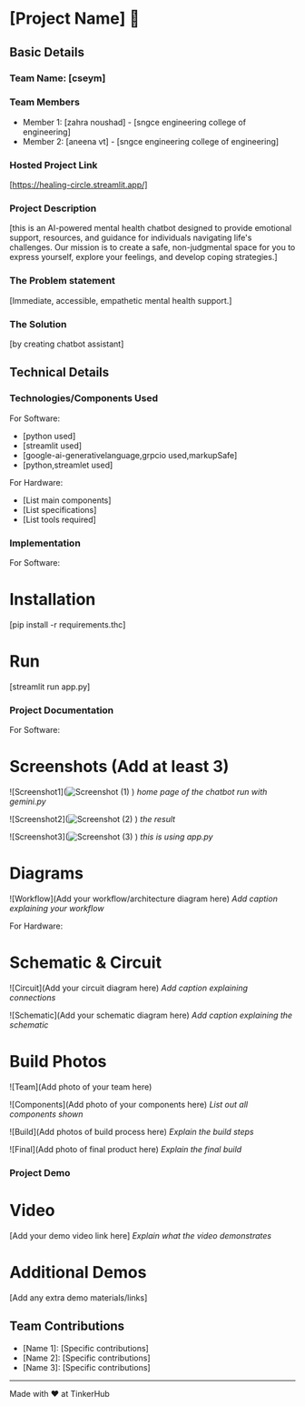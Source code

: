 # [Project Name] 🎯


## Basic Details
### Team Name: [cseym]


### Team Members
- Member 1: [zahra noushad] - [sngce engineering college of engineering]
- Member 2: [aneena vt] - [sngce engineering college of engineering]

### Hosted Project Link
[https://healing-circle.streamlit.app/]

### Project Description
[this is an AI-powered mental health chatbot designed to provide emotional support, resources, and guidance for individuals navigating life's challenges. Our mission is to create a safe, non-judgmental space for you to express yourself, explore your feelings, and develop coping strategies.]

### The Problem statement
[Immediate, accessible, empathetic mental health support.]

### The Solution
[by creating chatbot assistant]

## Technical Details
### Technologies/Components Used
For Software:
- [python used]
- [streamlit used]
- [google-ai-generativelanguage,grpcio used,markupSafe]
- [python,streamlet used]

For Hardware:
- [List main components]
- [List specifications]
- [List tools required]

### Implementation
For Software:
# Installation
[pip install -r requirements.thc]

# Run
[streamlit run app.py]

### Project Documentation
For Software:

# Screenshots (Add at least 3)
![Screenshot1](![Screenshot (1)](https://github.com/user-attachments/assets/06a7db96-3435-4b45-9f12-9e1f2372fae9)
)
*home page of the chatbot run with gemini.py*

![Screenshot2](![Screenshot (2)](https://github.com/user-attachments/assets/f15c4a04-9b6d-4125-a614-322dbf373e5c)
)
*the result*

![Screenshot3](![Screenshot (3)](https://github.com/user-attachments/assets/0b8e6a56-0013-4962-9c07-5fef568c6b23)
)
*this is using app.py*

# Diagrams
![Workflow](Add your workflow/architecture diagram here)
*Add caption explaining your workflow*

For Hardware:

# Schematic & Circuit
![Circuit](Add your circuit diagram here)
*Add caption explaining connections*

![Schematic](Add your schematic diagram here)
*Add caption explaining the schematic*

# Build Photos
![Team](Add photo of your team here)


![Components](Add photo of your components here)
*List out all components shown*

![Build](Add photos of build process here)
*Explain the build steps*

![Final](Add photo of final product here)
*Explain the final build*

### Project Demo
# Video
[Add your demo video link here]
*Explain what the video demonstrates*

# Additional Demos
[Add any extra demo materials/links]

## Team Contributions
- [Name 1]: [Specific contributions]
- [Name 2]: [Specific contributions]
- [Name 3]: [Specific contributions]

---
Made with ❤️ at TinkerHub

